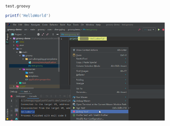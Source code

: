 `test.groovy`

```groovy
printf('HelloWorld')
```

![groovy-helloworld.png](images/groovy-helloworld.png)